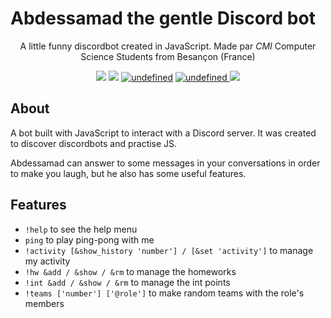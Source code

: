 # Abdessamad the gentle Discord bot

<p align="center">A little funny discordbot created in JavaScript. Made par <i>CMI</i> Computer Science Students from Besançon (France)</p>
<p align="center">
	  <img src="https://img.shields.io/badge/built%20with-js-brightgreen.svg">
	  <a href="https://github.com/nathanaelhoun/Discordbot/deployments"><img src="https://img.shields.io/badge/environment-heroku-blueviolet.svg?logo=heroku&?logoWidth=40"></a>
	  <a href="https://github.com/nathanaelhoun/Discordbot/graphs/contributors"><img alt="undefined" src="https://img.shields.io/github/contributors/nathanaelhoun/DiscordBot.svg?colorB=blue&style=flat"></a>
	  <a href="https://github.com/nathanaelhoun/Discordbot/commits/master"><img alt="undefined" src="https://img.shields.io/github/last-commit/nathanaelhoun/Discordbot.svg?colorB=blue&style=flat">
	  <a href="https://github.com/nathanaelhoun/Discordbot/blob/master/LICENSE"><img src="https://img.shields.io/github/license/nathanaelhoun/Discordbot.svg?style=flat"></a>
</p>

## About

A bot built with JavaScript to interact with a Discord server. It was created to discover discordbots and practise JS.

Abdessamad can answer to some messages in your conversations in order to make you laugh, but he also has some useful features.

## Features

- `!help` to see the help menu
- `ping` to play ping-pong with me
- `!activity [&show_history 'number'] / [&set 'activity']` to manage my activity
- `!hw &add / &show / &rm` to manage the homeworks
- `!int &add / &show / &rm` to manage the int points
- `!teams ['number'] ['@role']` to make random teams with the role's members
